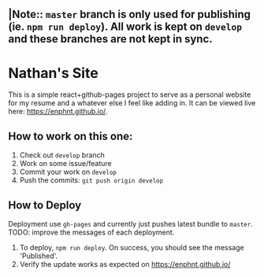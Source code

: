 |Note:: `master` branch is only used for publishing (ie. `npm run deploy`). All work is kept on `develop` and these branches are not kept in sync.
------

# Nathan's Site 
This is a simple react+github-pages project to serve as a personal website for my resume and a whatever else I feel like adding in. It can be viewed live here: https://enphnt.github.io/.

## How to work on this one:

1. Check out `develop` branch
2. Work on some issue/feature 
3. Commit your work on `develop`
4. Push the commits: `git push origin develop`

## How to Deploy

Deployment use `gh-pages` and currently just pushes latest bundle to `master`. TODO: improve the messages of each deployment.

1. To deploy, `npm run deploy`. On success, you should see the message 'Published'. 
2. Verify the update works as expected on https://enphnt.github.io/
